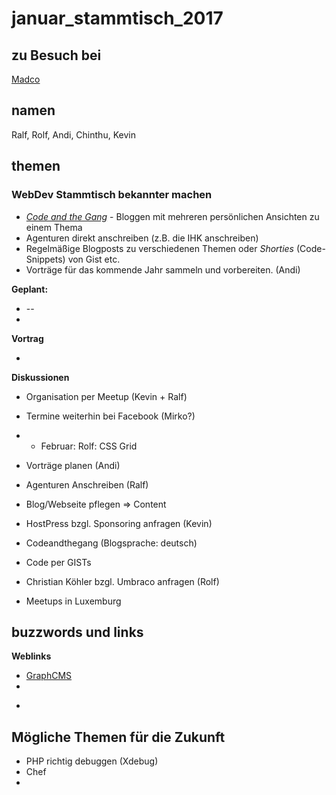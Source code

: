 # januar_stammtisch_2017

## zu Besuch bei 

[Madco](http://www.madco.de/)

## namen

Ralf, Rolf, Andi, Chinthu, Kevin

## themen

### WebDev Stammtisch bekannter machen

- [_Code and the Gang_](http://codeandthegang.com/) - Bloggen mit mehreren persönlichen Ansichten zu einem Thema
- Agenturen direkt anschreiben (z.B. die IHK anschreiben)
- Regelmäßige Blogposts zu verschiedenen Themen oder _Shorties_ (Code-Snippets) von Gist etc.
- Vorträge für das kommende Jahr sammeln und vorbereiten. (Andi)

**Geplant:**

* --
* 

**Vortrag** 
 
* 

**Diskussionen**
 
* Organisation per Meetup (Kevin + Ralf)
* Termine weiterhin bei Facebook (Mirko?)
* * Februar: Rolf: CSS Grid
* Vorträge planen (Andi)
* Agenturen Anschreiben (Ralf)
* Blog/Webseite pflegen => Content
* HostPress bzgl. Sponsoring anfragen (Kevin)
* Codeandthegang (Blogsprache: deutsch)
* Code per GISTs
* Christian Köhler bzgl. Umbraco anfragen (Rolf)


* Meetups in Luxemburg

## buzzwords und links


**Weblinks**

- [GraphCMS](https://graphcms.com/)
- 


* []()

## Mögliche Themen für die Zukunft

* PHP richtig debuggen (Xdebug) 
* Chef
* 